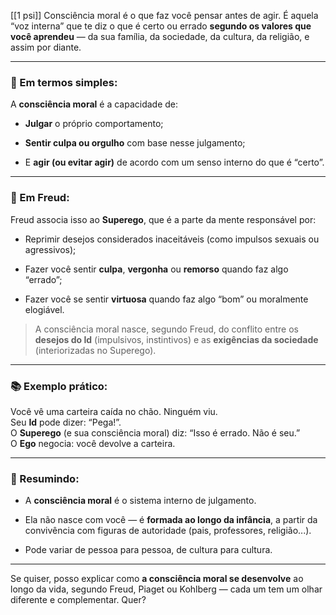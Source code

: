 [[1 psi]]
Consciência moral é o que faz você pensar antes de agir. É aquela “voz interna” que te diz o que é certo ou errado **segundo os valores que você aprendeu** — da sua família, da sociedade, da cultura, da religião, e assim por diante.

---

### 🧠 Em termos simples:

A **consciência moral** é a capacidade de:

- **Julgar** o próprio comportamento;
    
- **Sentir culpa ou orgulho** com base nesse julgamento;
    
- E **agir (ou evitar agir)** de acordo com um senso interno do que é “certo”.
    

---

### 🧠 Em Freud:

Freud associa isso ao **Superego**, que é a parte da mente responsável por:

- Reprimir desejos considerados inaceitáveis (como impulsos sexuais ou agressivos);
    
- Fazer você sentir **culpa**, **vergonha** ou **remorso** quando faz algo “errado”;
    
- Fazer você se sentir **virtuosa** quando faz algo “bom” ou moralmente elogiável.
    

> A consciência moral nasce, segundo Freud, do conflito entre os **desejos do Id** (impulsivos, instintivos) e as **exigências da sociedade** (interiorizadas no Superego).

---

### 📚 Exemplo prático:

Você vê uma carteira caída no chão. Ninguém viu.  
Seu **Id** pode dizer: “Pega!”.  
O **Superego** (e sua consciência moral) diz: “Isso é errado. Não é seu.”  
O **Ego** negocia: você devolve a carteira.

---

### 🧩 Resumindo:

- A **consciência moral** é o sistema interno de julgamento.
    
- Ela não nasce com você — é **formada ao longo da infância**, a partir da convivência com figuras de autoridade (pais, professores, religião...).
    
- Pode variar de pessoa para pessoa, de cultura para cultura.
    

---

Se quiser, posso explicar como **a consciência moral se desenvolve** ao longo da vida, segundo Freud, Piaget ou Kohlberg — cada um tem um olhar diferente e complementar. Quer?